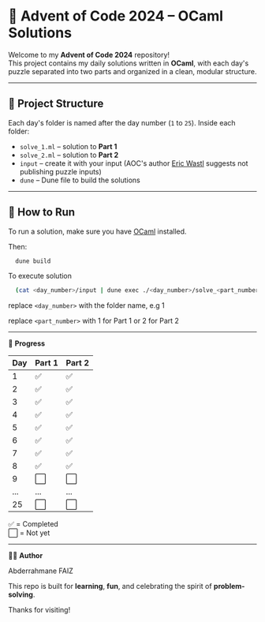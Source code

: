 # 🎄 Advent of Code 2024 – OCaml Solutions

Welcome to my **Advent of Code 2024** repository!  
This project contains my daily solutions written in **OCaml**, with each day's puzzle separated into two parts and organized in a clean, modular structure.

---

## 📁 Project Structure

Each day's folder is named after the day number (`1` to `25`). Inside each folder:

- `solve_1.ml` – solution to **Part 1**
- `solve_2.ml` – solution to **Part 2**
- `input` – create it with your input (AOC's author [Eric Wastl](https://was.tl/) suggests not publishing puzzle inputs)
- `dune` – Dune file to build the solutions


---

## 🚀 How to Run

To run a solution, make sure you have [OCaml](https://ocaml.org/) installed.

Then:

```bash
  dune build
```
To execute solution

```bash
  (cat <day_number>/input | dune exec ./<day_number>/solve_<part_number>.exe)
```
replace `<day_number>` with the folder name, e.g 1

replace `<part_number>` with 1 for Part 1 or 2 for Part 2

---


📅 **Progress**

| Day | Part 1 | Part 2 |
|-----|--------|--------|
| 1   | ✅     | ✅     |
| 2   | ✅     | ✅     |
| 3   | ✅     | ✅     |
| 4   | ✅     | ✅     |
| 5   | ✅     | ✅     |
| 6   | ✅     | ✅     |
| 7   | ✅     | ✅     |
| 8   | ✅     | ✅     |
| 9   | ⬜     | ⬜     |
| ... | ...    | ...    |
| 25  | ⬜     | ⬜     |


✅ = Completed  
⬜ = Not yet

---

🧑‍💻 **Author**

Abderrahmane FAIZ

This repo is built for **learning**, **fun**, and celebrating the spirit of **problem-solving**.

Thanks for visiting!

